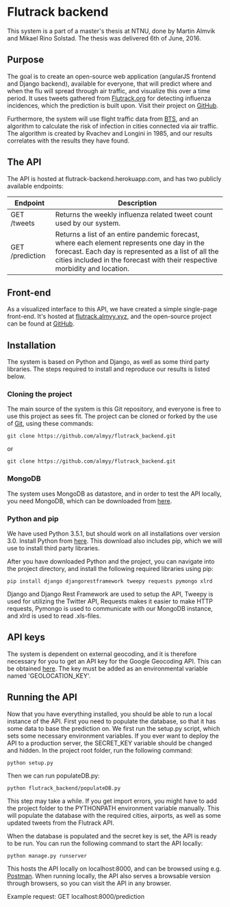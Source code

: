 # Flutrack backend
This system is a part of a master's thesis at NTNU, done by Martin Almvik and Mikael Rino Solstad. The thesis was delivered 6th of June, 2016.

## Purpose
The goal is to create an open-source web application (angularJS frontend and Django backend), available for everyone, that will predict where and when the flu will spread through air traffic, and visualize this over a time period.
It uses tweets gathered from [Flutrack.org](http://www.flutrack.org) for detecting influenza incidences, which the prediction is built upon. Visit their project on [GitHub](https://github.com/flutrack/Twitter_module-Flutrack.org-source-code-).

Furthermore, the system will use flight traffic data from [BTS](http://www.transtats.bts.gov/databaseinfo.asp?DB_ID=111), and an algorithm to calculate the risk of infection in cities connected via air traffic. The algorithm is created by Rvachev and Longini in 1985, and our results correlates with the results they have found.

## The API
The API is hosted at flutrack-backend.herokuapp.com, and has two publicly available endpoints:

|Endpoint       |Description|
|---------------|-----------|
|GET /tweets    |Returns the weekly influenza related tweet count used by our system.|
|GET /prediction|Returns a list of an entire pandemic forecast, where each element represents one day in the forecast. Each day is represented as a list of all the cities included in the forecast with their respective morbidity and location.|

## Front-end
As a visualized interface to this API, we have created a simple single-page front-end. It's hosted at [flutrack.almyy.xyz](http://flutrack.almyy.xyz), and the open-source project can be found at [GitHub](https://github.com/almyy/flutrack_frontend).

## Installation
The system is based on Python and Django, as well as some third party libraries. The steps required to install and reproduce our results is listed below.

### Cloning the project
The main source of the system is this Git repository, and everyone is free to use this project as sees fit. The project can be cloned or forked by the use of [Git](https://git-scm.com/), using these commands:

```
git clone https://github.com/almyy/flutrack_backend.git
```
or
```
git clone https://github.com/almyy/flutrack_backend.git
```

### MongoDB
The system uses MongoDB as datastore, and in order to test the API locally, you need MongoDB, which can be downloaded from [here](https://www.mongodb.org/). 

### Python and pip
We have used Python 3.5.1, but should work on all installations over version 3.0. Install Python from [here](https://www.python.org/downloads/). This download also includes pip, which we will use to install third party libraries.

After you have downloaded Python and the project, you can navigate into the project directory, and install the following required libraries using pip:

```
pip install django djangorestframework tweepy requests pymongo xlrd
```

Django and Django Rest Framework are used to setup the API, Tweepy is used for utilizing the Twitter API, Requests makes it easier to make HTTP requests, Pymongo is used to communicate with our MongoDB instance, and xlrd is used to read .xls-files.

## API keys
The system is dependent on external geocoding, and it is therefore necessary for you to get an API key for the Google Geocoding API. This can be obtained [here](https://console.cloud.google.com/apis/api/geocoding_backend/overview). The key must be added as an environmental variable named 'GEOLOCATION_KEY'.

## Running the API
Now that you have everything installed, you should be able to run a local instance of the API. First you need to populate the database, so that it has some data to base the prediction on. We first run the setup.py script, which sets some necessary environment variables. If you ever want to deploy the API to a production server, the SECRET_KEY variable should be changed and hidden. In the project root folder, run the following command:

```
python setup.py
```

Then we can run populateDB.py:

```
python flutrack_backend/populateDB.py
```

This step may take a while. If you get import errors, you might have to add the project folder to the PYTHONPATH environment variable manually.
This will populate the database with the required cities, airports, as well as some updated tweets from the Flutrack API.

When the database is populated and the secret key is set, the API is ready to be run. You can run the following command to start the API locally:

```
python manage.py runserver
```

This hosts the API locally on localhost:8000, and can be browsed using e.g. [Postman](https://www.getpostman.com/). When running locally, the API also serves a browsable version through browsers, so you can visit the API in any browser.

Example request: GET localhost:8000/prediction
